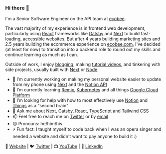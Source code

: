 ### Hi there 👋

I'm a Senior Software Engineer on the API team at [ecobee](https://www.ecobee.com/).

The vast majority of my experience is in frontend web development, particularly using [React](https://reactjs.org) frameworks like [Gatsby](https://www.gatsbyjs.com) and [Next](https://nextjs.org) to build fast-loading, accessible websites. But after 4 years building marketing sites and 2.5 years building the ecommerce experience on [ecobee.com](https://www.ecobee.com), I've decided (at least for now) to transition into a backend role to round out my skills and continue learning as much as I can.

Outside of work, I enjoy [blogging](https://michaeluloth.com/writing), making [tutorial videos](https://www.youtube.com/user/michaeluloth), and tinkering with side projects, usually built with [Next](https://nextjs.org) or [Node](https://nodejs.org/en/):

- 🔭 I’m currently working on making my personal website easier to update from my phone using [Next](https://nextjs.org) and the [Notion API](https://developers.notion.com)
- 🌱 I’m currently learning [Remix](https://remix.run), [Kubernetes](https://kubernetes.io) and all things [Google Cloud Platform](https://cloud.google.com/gcp)
- 🤔 I’m looking for help with how to most effectively use [Notion](https://www.notion.so) and [Things](https://culturedcode.com/things/) as a "second brain"
- 💬 Ask me about [Next](https://nextjs.org), [Gatsby](https://www.gatsbyjs.com), [React](https://reactjs.org), [TypeScript](https://www.typescriptlang.org) and [Tailwind CSS](https://tailwindcss.com)
- 📫 Feel free to reach me on [Twitter](https://twitter.com/ooloth) or by [email](mailto:hello@michaeluloth.com)
- 😄 Pronouns: he/him/his
- ⚡ Fun fact: I taught myself to code back when I was an opera singer and needed a website and didn't want to pay anyone to build it :)

🏡 [Website](https://michaeluloth.com) | 🐦 [Twitter](https://twitter.com/ooloth) | 📺 [YouTube](https://www.youtube.com/user/michaeluloth) | 👔 [LinkedIn](https://www.linkedin.com/in/michael-uloth-848a1b98/)
